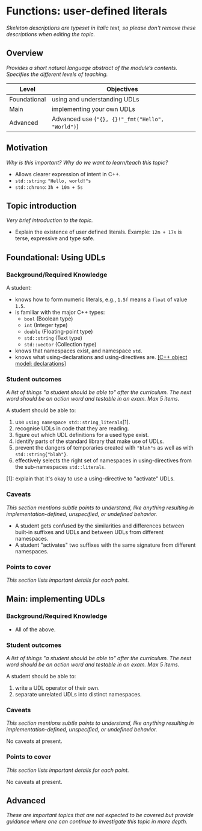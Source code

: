 # Functions: user-defined literals

_Skeleton descriptions are typeset in italic text,_
_so please don't remove these descriptions when editing the topic._

## Overview

_Provides a short natural language abstract of the module’s contents._
_Specifies the different levels of teaching._

<table>
  <thead>
    <th>Level</th>
    <th>Objectives</th>
  </thead>
  <tr>
    <td>Foundational</td>
    <td>using and understanding UDLs</td>
  </tr>
  <tr>
    <td>Main</td>
    <td>implementing your own UDLs</td>
  </tr>
  <tr>
    <td>Advanced</td>
    <td>Advanced use (<code>"{}, {}!"_fmt("Hello", "World")</code>)</td>
  </tr>
</table>

## Motivation

_Why is this important?_
_Why do we want to learn/teach this topic?_

* Allows clearer expression of intent in C++.
* `std::string`: `"Hello, world!"s`
* `std::chrono`: `3h + 10m + 5s`

## Topic introduction

_Very brief introduction to the topic._

* Explain the existence of user defined literals. Example: `12m + 17s` is terse,
  expressive and type safe.

## Foundational: Using UDLs


### Background/Required Knowledge


A student:
* knows how to form numeric literals, e.g., `1.5f` means a `float` of value `1.5`.
* is familiar with the major C++ types:
  * `bool` (Boolean type)
  * `int`  (Integer type)
  * `double` (Floating-point type)
  * `std::string` (Text type)
  * `std::vector` (Collection type)
* knows that namespaces exist, and namespace `std`.
* knows what using-declarations and using-directives are. [[C++ object model: declarations]][2]

### Student outcomes

_A list of things "a student should be able to" after the curriculum._
_The next word should be an action word and testable in an exam._
_Max 5 items._

A student should be able to:

1. use `using namespace std::string_literals`\[1].
2. recognise UDLs in code that they are reading.
3. figure out which UDL definitions for a used type exist.
4. identify parts of the standard library that make use of UDLs.
5. prevent the dangers of temporaries created with `"blah"s` as well as with
   `std::string{"blah"}`.
6. effectively selects the right set of namespaces in using-directives from the
   sub-namespaces `std::literals`.

\[1]: explain that it's okay to use a using-directive to "activate" UDLs.

### Caveats

_This section mentions subtle points to understand, like anything resulting in
implementation-defined, unspecified, or undefined behavior._

* A student gets confused by the similarities and differences between built-in
  suffixes and UDLs and between UDLs from different namespaces.
* A student "activates" two suffixes with the same signature from different
  namespaces.

### Points to cover

_This section lists important details for each point._

## Main: implementing UDLs


### Background/Required Knowledge


* All of the above.

### Student outcomes

_A list of things "a student should be able to" after the curriculum._
_The next word should be an action word and testable in an exam._
_Max 5 items._

A student should be able to:

1. write a UDL operator of their own.
2. separate unrelated UDLs into distinct namespaces.

### Caveats

_This section mentions subtle points to understand, like anything resulting in
implementation-defined, unspecified, or undefined behavior._

No caveats at present.
### Points to cover

_This section lists important details for each point._

No caveats at present.
## Advanced

_These are important topics that are not expected to be covered but provide
guidance where one can continue to investigate this topic in more depth._

[1]: ../object-model/types.md
[2]: ../object-model/declarations.md
